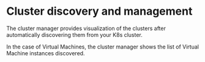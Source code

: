 # Cluster discovery and management

The cluster manager provides visualization of the clusters after automatically discovering them from your K8s cluster.


In the case of Virtual Machines, the cluster manager shows the list of Virtual Machine instances discovered.